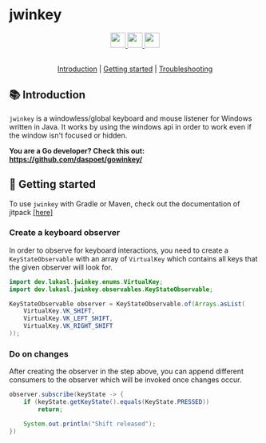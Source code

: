 # jwinkey

<div align="center">
  <a href="https://www.oracle.com/java/">
    <img
        src="https://img.shields.io/badge/Made%20with-Java-red?style=for-the-badge"
        height="30"
    />
  </a>
  <a href="https://jitpack.io/#lukasl-dev/jwinkey/1.0.6">
    <img
        src="https://img.shields.io/badge/Build-Jitpack-lgreen?style=for-the-badge"
        height="30"
    />
  </a>
  <a href="https://micartey.github.io/jwinkey/documentation" target="_blank">
    <img
        src="https://img.shields.io/badge/javadoc-reference-5272B4.svg?style=for-the-badge"
        height="30"
    />
    </a>
</div>

<br>

<p align="center">
  <a href="#-introduction">Introduction</a> |
  <a href="#-terms-of-use">Getting started</a> |
  <a href="https://github.com/lukasl-dev/jwinkey/issues">Troubleshooting</a>
</p>

## 📚 Introduction

`jwinkey` is a windowless/global keyboard and mouse listener for Windows written in Java. It works by using the windows api in order to work even if the window isn't focused or hidden.

**You are a Go developer? Check this out: <https://github.com/daspoet/gowinkey/>**

## 📝 Getting started

To use `jwinkey` with Gradle or Maven, check out the documentation of jitpack [[here]](https://jitpack.io/#lukasl-dev/jwinkey/)

### Create a keyboard observer

In order to observe for keyboard interactions, you need to create a `KeyStateObservable` with an array of `VirtualKey` which contains all keys that the given observer will look for.

```java
import dev.lukasl.jwinkey.enums.VirtualKey;
import dev.lukasl.jwinkey.observables.KeyStateObservable;

KeyStateObservable observer = KeyStateObservable.of(Arrays.asList(
    VirtualKey.VK_SHIFT,
    VirtualKey.VK_LEFT_SHIFT,
    VirtualKey.VK_RIGHT_SHIFT
));
```

### Do on changes

After creating the observer in the step above, you can append different consumers to the observer which will be invoked once changes occur.

```java
observer.subscribe(keyState -> {
    if (keyState.getKeyState().equals(KeyState.PRESSED))
        return;

    System.out.println("Shift released");
})
```